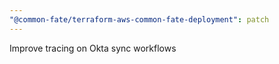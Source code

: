```yaml
---
"@common-fate/terraform-aws-common-fate-deployment": patch
---
```


Improve tracing on Okta sync workflows
